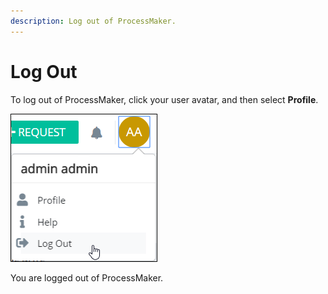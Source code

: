 ```yaml
---
description: Log out of ProcessMaker.
---
```


# Log Out

To log out of ProcessMaker, click your user avatar, and then select **Profile**.

![Log Out option to log out of ProcessMaker](../.gitbook/assets/log-out-option.png)

You are logged out of ProcessMaker.

